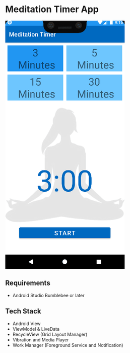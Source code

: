 # Meditation Timer App
![](app/src/main/meditation_timer_screenshot_animation.gif)

## Requirements
- Android Studio Bumblebee or later

## Tech Stack
- Android View
- ViewModel & LiveData
- RecycleView (Grid Layout Manager)
- Vibration and Media Player
- Work Manager (Foreground Service and Notification)


